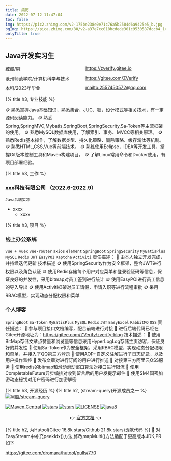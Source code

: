 ```yaml
---
title: 简历
date: 2022-07-12 11:47:04
toc: false
img: https://pic2.zhimg.com/v2-175be238e0e71c76a5b2504d6a9425e5_b.jpg
bgImg: https://pica.zhimg.com/80/v2-a37e7cc018bcdede301c9530587dccb4_1440w.jpg
onlyTitle: true
---
```



## Java开发实习生
<div style="display: grid;
  grid-template-columns: 50% 50%;
  grid-template-rows: 30px 30px;">
  <div>臧臧/男</div>
  <div><i class="fa-solid fa-house-chimney"></i><a href="https://zverify.gitee.io">https://zverify.gitee.io</a></div>
  <div>沧州师范学院/计算机科学与技术</div>
  <div><i class="fa-brands fa-git"></i><a href="https://gitee.com/ZVerify">https://gitee.com/ZVerify</a></div>
  <div>本科/2023年毕业</div>
  <div><i class="fa-regular fa-envelope"></i> <a href="mailto:2557450572@qq.com">mailto:2557450572@qq.com</a></div>
</div>

{% title h3, 专业技能 %}

🪙 熟悉掌握Java基础知识，熟悉集合，JUC、锁，设计模式等相关技术，有一定源码阅读能力。
🪙 熟悉Spring,SpringMVC,Mybatis,SpringBoot,SpringSecurity,Sa-Token等主流框架的使用。
🪙 熟悉MySQL数据库使用，了解索引、事务、MVCC等相关原理。
🪙 熟悉Redis基本操作，了解数据类型、持久化策略、删除策略、缓存淘汰等机制。
🪙 熟悉HTML,CSS,Vue等前端技术。
🪙 熟练使用Eclipse，IDEA等开发工具，掌握Git版本控制工具和Maven构建项目。
🪙 了解Linux常用命令和Docker使用，有项目部署经验。

{% title h3, 工作 %}
### xxx科技有限公司 （2022.6-2022.9）
`Java后端实习`

- xxxx
    - xxxx

{% title h3, 项目 %}
### 线上办公系统
`vue + vuex` `vue-router` `axios`  `element`
`SpringBoot` `SpringSecurity` `MyBatisPlus` `MySQL` `Redis` `JWT` `EasyPOI` `Kaptcha` `Activiti`
责任描述：
🍍 由本人独立开发完成，并持续迭代更新
技术描述
🪙 使用SpringSecurity作为安全框架，整合JWT进行权限以及角色认证 
🪙 使用Redis存储每个用户对应菜单和登录验证码等信息，保证良好的并发性，采用bitmap对员工签到进行统计 
🪙 使用EasyPOI进行员工信息的导入导出 
🪙 使用Activiti框架对员工请假，申请入职等进行流程审批 
🪙 采用RBAC模型，实现动态分配权限和菜单

### 个人博客
`SpringBoot` `Sa-Token` `MyBatisPlus` `MySQL` `Redis` `JWT` `EasyExcel` `RabbitMQ` `OSS`
责任描述： 
🍍 参与项目接口文档编写，配合前端进行对接
🍍 进行后端代码已经在Gitee开源地址为：https://gitee.com/ZVerify/zverify-blog 
技术描述： 
🥝 使用BitMap存储文章点赞量和浏览量等信息采用HyperLogLog存储主页访客，保证良好的并发性 
🥝 使用Sa-Token作为安全框架，采用RBAC模型，实现动态分配权限和菜单，并接入了QQ第三方登录 
🥝 使用AOP+自定义注解进行了日志记录，以及用户操作监控 
🥝 发布文章对进行订阅的用户进行推送 
🥝 对接第三方阿里云OSS服务 
🥝 使用redis的bitmap和滑动滑动窗口算法对接口进行限流
🥝 使用CompletableFuture异步编排对收到留言后的用户发提示邮件
🥝 使用SM4国密加密动态秘钥对用户密码进行加密解密

{% title h3, 开源经历 %}
{% title h2, (stream-query)开源成员之一 %}
[![阿超/stream-query](https://gitee.com/VampireAchao/stream-query/widgets/widget_card.svg?colors=4183c4,ffffff,ffffff,e3e9ed,666666,9b9b9b)](https://gitee.com/VampireAchao/stream-query)

[![Maven Central](https://img.shields.io/maven-central/v/io.github.vampireachao/stream-query.svg?label=Maven%20Central)](https://search.maven.org/artifact/io.github.vampireachao/stream-query)
[![stars](https://gitee.com/vampireachao/stream-query/badge/star.svg)](https://gitee.com/VampireAchao/stream-query)
[![stars](https://img.shields.io/github/stars/vampireachao/stream-query.svg?style=social)](https://github.com/VampireAchao/stream-query)
[![LICENSE](https://img.shields.io/badge/license-Apache%202-blue)](https://github.com/VampireAchao/stream-query/blob/master/LICENSE)
[![java8](https://img.shields.io/badge/java-8-blue)](https://docs.oracle.com/javase/8/docs/)
<p align="center">
	👉 <a href="https://vampireachao.gitee.io/stream-query-docs/#/">官方文档</a> 👈
</p>
{% title h2, 为Hutool(Gitee 16.8k stars/Github 21.8k stars)贡献代码 %}
🥝 对EasyStream中补充peekIdx()方法,修改mapMulti()方法适配于更高版本JDK,PR如下 

<a href="https://gitee.com/dromara/hutool/pulls/770">https://gitee.com/dromara/hutool/pulls/770</a>